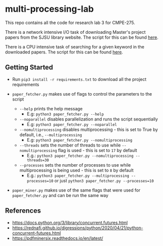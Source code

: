 # multi-processing-lab
This repo contains all the code for research lab 3 for CMPE-275.

There is a network intensive I/O task of downloading Master's project papers from the SJSU library website. The script for this can be found [here](./paper_fetcher.py).

There is a CPU intensive task of searching for a given keyword in the downloaded papers. The script for this can be found [here](./paper_miner.py).

## Getting Started
- Run `pip3 install -r requirements.txt` to download all the project requirements

- `paper_fetcher.py` makes use of flags to control the parameters to the script
    - `--help` prints the help message
        - E.g: `python3 paper_fetcher.py --help`
    - `--noparallel` disables parallelization and runs the script sequentially
        - E.g: `python3 paper_fetcher.py --noparallel`
    - `--nomultiprocessing` disables multiprocessing - this is set to True by default, i.e., `--multiprocessing`
        - E.g: `python3 paper_fetcher.py --nomultiprocessing`
    - `--threads` sets the number of threads to use while `--nomultiprocessing` flag is used - this is set to `17` by default
        - E.g.: `python3 paper_fetcher.py --nomultiprocessing --threads=30`
    - `--processes` sets the number of processes to use while multiprocessing is being used - this is set to `8` by default
        - E.g.: `python3 paper_fetcher.py --multiprocessing --processes=10` or just `python3 paper_fetcher.py --processes=10`

- `paper_miner.py` makes use of the same flags that were used for `paper_fetcher.py` and can be run the same way

## References
- https://docs.python.org/3/library/concurrent.futures.html
- https://rednafi.github.io/digressions/python/2020/04/21/python-concurrent-futures.html
- https://pdfminersix.readthedocs.io/en/latest/
